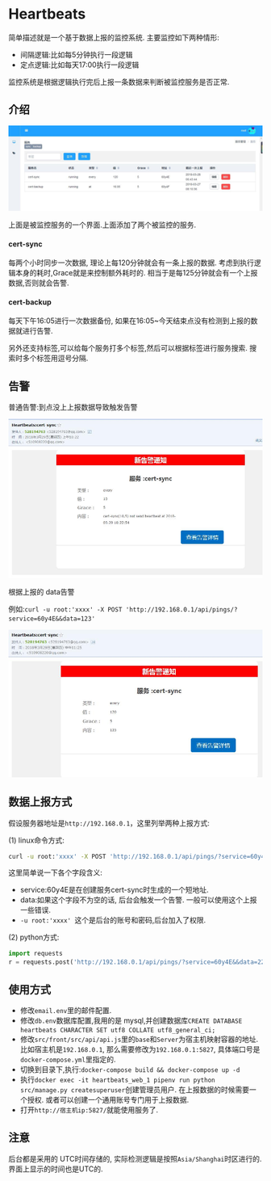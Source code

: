# Heartbeats

简单描述就是一个基于数据上报的监控系统. 主要监控如下两种情形:

- 间隔逻辑:比如每5分钟执行一段逻辑
- 定点逻辑:比如每天17:00执行一段逻辑

监控系统是根据逻辑执行完后上报一条数据来判断被监控服务是否正常.

## 介绍

![](images/service.jpg)

上面是被监控服务的一个界面.上面添加了两个被监控的服务.

####  cert-sync

每两个小时同步一次数据, 理论上每120分钟就会有一条上报的数据. 考虑到执行逻辑本身的耗时,Grace就是来控制额外耗时的. 相当于是每125分钟就会有一个上报数据,否则就会告警.



#### cert-backup

每天下午16:05进行一次数据备份, 如果在16:05~今天结束点没有检测到上报的数据就进行告警.



另外还支持标签,可以给每个服务打多个标签,然后可以根据标签进行服务搜索. 搜索时多个标签用逗号分隔.

## 告警

普通告警:到点没上上报数据导致触发告警

![](images/alert.jpg)

根据上报的 data告警

例如:`curl -u root:'xxxx' -X POST 'http://192.168.0.1/api/pings/?service=60y4E&&data=123'`

![](images/alert_ex.jpg)

## 数据上报方式

假设服务器地址是`http://192.168.0.1`，这里列举两种上报方式:

(1) linux命令方式:

```bash
curl -u root:'xxxx' -X POST 'http://192.168.0.1/api/pings/?service=60y4E&&data=xxx'
```

这里简单说一下各个字段含义:

- service:60y4E是在创建服务cert-sync时生成的一个短地址.
- data:如果这个字段不为空的话, 后台会触发一个告警. 一般可以使用这个上报一些错误.
- `-u root:'xxxx' `这个是后台的账号和密码,后台加入了权限.

(2) python方式:

```python
import requests
r = requests.post('http://192.168.0.1/api/pings/?service=60y4E&&data=2222', auth=('root', 'xxxx'))
```



## 使用方式

- 修改`email.env`里的邮件配置.
- 修改`db.env`数据库配置,我用的是 mysql,并创建数据库`CREATE DATABASE heartbeats CHARACTER SET utf8 COLLATE utf8_general_ci;`
- 修改`src/front/src/api/api.js`里的`base`和`Server`为宿主机映射容器的地址. 比如宿主机是`192.168.0.1`, 那么需要修改为`192.168.0.1:5827`, 具体端口号是`docker-compose.yml`里指定的.
- 切换到目录下,执行:`docker-compose build && docker-compose up -d`
- 执行`docker exec -it heartbeats_web_1 pipenv run python src/manage.py createsuperuser`创建管理员用户. 在上报数据的时候需要一个授权. 或者可以创建一个通用账号专门用于上报数据.
- 打开`http://宿主机ip:5827/`就能使用服务了.



## 注意 

后台都是采用的 UTC时间存储的, 实际检测逻辑是按照`Asia/Shanghai`时区进行的. 界面上显示的时间也是UTC的. 

